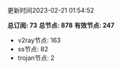 更新时间2023-02-21 01:54:52

**总订阅: 73**
**总节点: 878**
**有效节点: 247**
- v2ray节点: 163
- ss节点: 82
- trojan节点: 2
